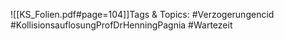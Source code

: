 
![[KS_Folien.pdf#page=104]]Tags & Topics:
   #Verzogerungencid
   #KollisionsauflosungProfDrHenningPagnia
   #Wartezeit